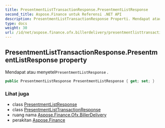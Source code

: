 ```yaml
---
title: PresentmentListTransactionResponse.PresentmentListResponse
second_title: Aspose.Finance untuk Referensi .NET API
description: PresentmentListTransactionResponse Properti. Mendapat atau menyetelPresentmentListResponse .
type: docs
weight: 30
url: /id/net/aspose.finance.ofx.billerdelivery/presentmentlisttransactionresponse/presentmentlistresponse/
---
```

## PresentmentListTransactionResponse.PresentmentListResponse property

Mendapat atau menyetel`PresentmentListResponse` .

```csharp
public PresentmentListResponse PresentmentListResponse { get; set; }
```

### Lihat juga

* class [PresentmentListResponse](../../presentmentlistresponse/)
* class [PresentmentListTransactionResponse](../)
* ruang nama [Aspose.Finance.Ofx.BillerDelivery](../../presentmentlisttransactionresponse/)
* perakitan [Aspose.Finance](../../../)


